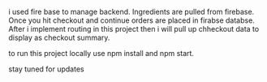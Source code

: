 

i used fire base to manage backend. Ingredients are pulled from firebase. Once you hit checkout and continue orders are placed in firabse databse. After i implement routing in this project then i will pull up chheckout data to display as checkout summary.

to run this project locally use npm install and npm start.

stay tuned for updates
